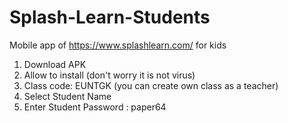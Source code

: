 # Splash-Learn-Students
Mobile app of https://www.splashlearn.com/ for kids

1. Download APK
2. Allow to install (don't worry it is not virus)
3. Class code: EUNTGK (you can create own class as a teacher)
4. Select Student Name
5. Enter Student Password : paper64
